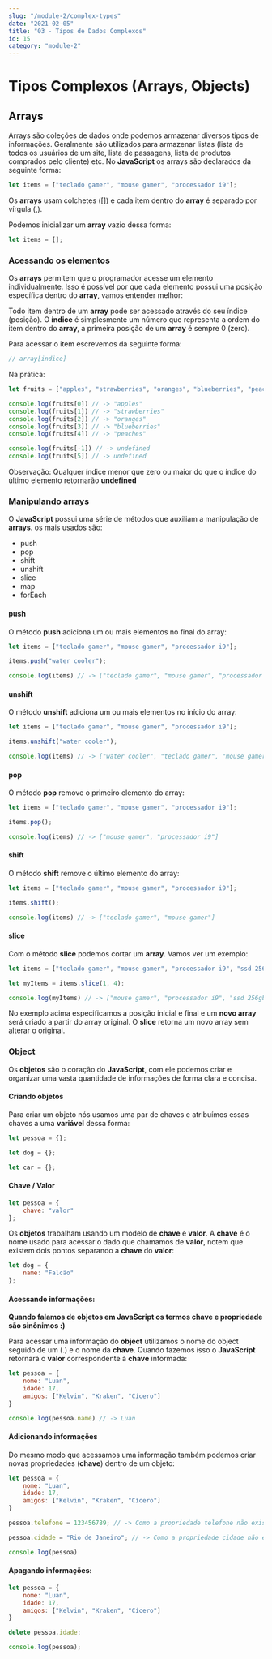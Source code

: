 ```yaml
---
slug: "/module-2/complex-types"
date: "2021-02-05"
title: "03 - Tipos de Dados Complexos"
id: 15
category: "module-2"
---
```


# Tipos Complexos (Arrays, Objects)

## Arrays

Arrays são coleções de dados onde podemos armazenar diversos tipos de informações. Geralmente são utilizados para armazenar listas (lista de todos os usuários de um site, lista de passagens, lista de produtos comprados pelo cliente) etc. No **JavaScript** os arrays são declarados da seguinte forma:

```javascript
let items = ["teclado gamer", "mouse gamer", "processador i9"];
```

Os **arrays** usam colchetes ([]) e cada item dentro do **array** é separado por vírgula (,).

Podemos inicializar um **array** vazio dessa forma:

```javascript
let items = [];
```

### Acessando os elementos

Os **arrays** permitem que o programador acesse um elemento individualmente. Isso é possível por que cada elemento possui uma posição específica dentro do **array**, vamos entender melhor:

Todo item dentro de um **array** pode ser acessado através do seu índice (posição). O **índice** é simplesmente um número que representa a ordem do item dentro do **array**, a primeira posição de um **array** é sempre 0 (zero).

Para acessar o item escrevemos da seguinte forma:

```javascript
// array[indice]
```

Na prática:

```javascript
let fruits = ["apples", "strawberries", "oranges", "blueberries", "peaches"];

console.log(fruits[0]) // -> "apples"
console.log(fruits[1]) // -> "strawberries"
console.log(fruits[2]) // -> "oranges"
console.log(fruits[3]) // -> "blueberries"
console.log(fruits[4]) // -> "peaches"

console.log(fruits[-1]) // -> undefined
console.log(fruits[5]) // -> undefined
```

Observação: Qualquer índice menor que zero ou maior do que o índice do último elemento retornarão **undefined**


### Manipulando arrays

O **JavaScript** possui uma série de métodos que auxiliam a manipulação de **arrays**. os mais usados são:

* push
* pop
* shift
* unshift
* slice
* map
* forEach

#### push

O método **push** adiciona um ou mais elementos no final do array:

```javascript
let items = ["teclado gamer", "mouse gamer", "processador i9"];

items.push("water cooler");

console.log(items) // -> ["teclado gamer", "mouse gamer", "processador i9", "water cooler"]
```

#### unshift

O método **unshift** adiciona um ou mais elementos no início do array:

```javascript
let items = ["teclado gamer", "mouse gamer", "processador i9"];

items.unshift("water cooler");

console.log(items) // -> ["water cooler", "teclado gamer", "mouse gamer", "processador i9"]
```

#### pop

O método **pop** remove o primeiro elemento do array:

```javascript
let items = ["teclado gamer", "mouse gamer", "processador i9"];

items.pop();

console.log(items) // -> ["mouse gamer", "processador i9"]
```

#### shift

O método **shift** remove o último elemento do array:

```javascript
let items = ["teclado gamer", "mouse gamer", "processador i9"];

items.shift();

console.log(items) // -> ["teclado gamer", "mouse gamer"]
```

#### slice

Com o método **slice** podemos cortar um **array**. Vamos ver um exemplo:

```javascript
let items = ["teclado gamer", "mouse gamer", "processador i9", "ssd 256gb", "ram ddr4"];

let myItems = items.slice(1, 4);

console.log(myItems) // -> ["mouse gamer", "processador i9", "ssd 256gb", "ram ddr4"];
```

No exemplo acima especificamos a posição inicial e final e um **novo array** será criado a partir do array original. O **slice** retorna um novo array sem alterar o original.



### Object

Os **objetos** são o coração do **JavaScript**, com ele podemos criar e organizar uma vasta quantidade de informações de forma clara e concisa.

#### Criando objetos

Para criar um objeto nós usamos uma par de chaves e atribuímos essas chaves a uma **variável** dessa forma:

```javascript
let pessoa = {};
```

```javascript
let dog = {};
```

```javascript
let car = {};
```

#### Chave / Valor

```javascript
let pessoa = {
    chave: "valor"
};
```

Os **objetos** trabalham usando um modelo de **chave** e **valor**. A **chave** é o nome usado para acessar o dado que chamamos de **valor**, notem que existem dois pontos separando a **chave** do **valor**:

```javascript
let dog = {
    name: "Falcão"
};
```

#### Acessando informações:

**Quando falamos de objetos em JavaScript os termos chave e propriedade são sinônimos :)**

Para acessar uma informação do **object** utilizamos o nome do object seguido de um (.) e o nome da **chave**. Quando fazemos isso o **JavaScript** retornará o **valor** correspondente à **chave** informada:

```javascript
let pessoa = {
    nome: "Luan",
    idade: 17,
    amigos: ["Kelvin", "Kraken", "Cícero"]
}

console.log(pessoa.name) // -> Luan
```

#### Adicionando informações

Do mesmo modo que acessamos uma informação também podemos criar novas propriedades (**chave**) dentro de um objeto:

```javascript
let pessoa = {
    nome: "Luan",
    idade: 17,
    amigos: ["Kelvin", "Kraken", "Cícero"]
}

pessoa.telefone = 123456789; // -> Como a propriedade telefone não existe no objeto ela será criada com o valor passado após o sinal de atribuição

pessoa.cidade = "Rio de Janeiro"; // -> Como a propriedade cidade não existe no objeto ela será criada com o valor passado após o sinal de atribuição

console.log(pessoa)
```

#### Apagando informações:

```javascript
let pessoa = {
    nome: "Luan",
    idade: 17,
    amigos: ["Kelvin", "Kraken", "Cícero"]
}

delete pessoa.idade;

console.log(pessoa);
```





